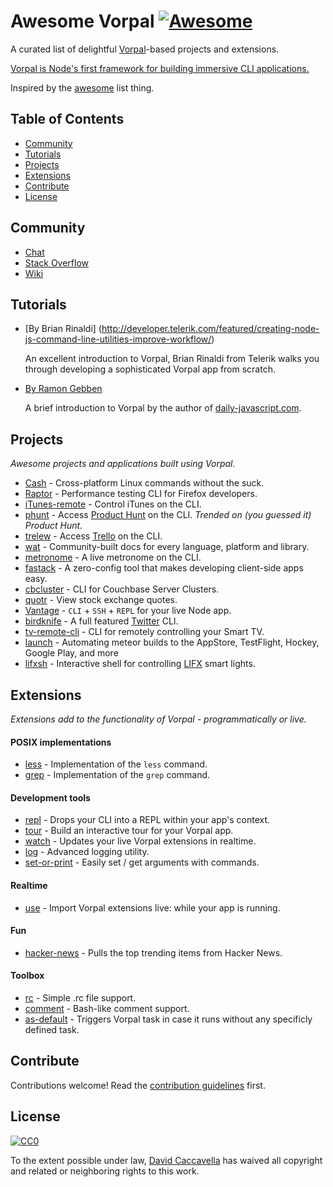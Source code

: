 # Awesome Vorpal [![Awesome](https://cdn.rawgit.com/sindresorhus/awesome/d7305f38d29fed78fa85652e3a63e154dd8e8829/media/badge.svg)](https://github.com/sindresorhus/awesome)

A curated list of delightful [Vorpal](https://github.com/dthree/vorpal)-based projects and extensions.

[Vorpal is Node's first framework for building immersive CLI applications.](https://github.com/dthree/vorpal)

Inspired by the [awesome](https://github.com/sindresorhus/awesome) list thing.

## Table of Contents

- [Community](#community)
- [Tutorials](#tutorials)
- [Projects](#projects)
- [Extensions](#extensions)
- [Contribute](#contribute)
- [License](#license)

## Community

- [Chat](https://gitter.im/dthree/vorpal)
- [Stack Overflow](http://stackoverflow.com/questions/tagged/vorpal.js)
- [Wiki](https://github.com/dthree/vorpal/wiki)

## Tutorials

- [By Brian Rinaldi] (http://developer.telerik.com/featured/creating-node-js-command-line-utilities-improve-workflow/)

  An excellent introduction to Vorpal, Brian Rinaldi from Telerik walks you through developing a sophisticated Vorpal app from scratch.

- [By Ramon Gebben](http://daily-javascript.com/articles/vorpal/)

  A brief introduction to Vorpal by the author of [daily-javascript.com](daily-javascript.com).

## Projects

*Awesome projects and applications built using Vorpal.*

- [Cash](https://github.com/dthree/cash) - Cross-platform Linux commands without the suck.
- [Raptor](https://developer.mozilla.org/en-US/Firefox_OS/Automated_testing/Raptor) - Performance testing CLI for Firefox developers.
- [iTunes-remote](https://github.com/mischah/itunes-remote/) - Control iTunes on the CLI.
- [phunt](https://github.com/Kristories/phunt) - Access [Product Hunt](https://www.producthunt.com/) on the CLI. *Trended on (you guessed it) Product Hunt.*
- [trelew](https://github.com/websitesfortrello/trelew) - Access [Trello](https://trello.com/) on the CLI.
- [wat](https://github.com/dthree/wat) - Community-built docs for every language, platform and library.
- [metronome](https://github.com/AljoschaMeyer/metronome-cli) - A live metronome on the CLI.
- [fastack](https://github.com/fastack/cli) - A zero-config tool that makes developing client-side apps easy.
- [cbcluster](https://www.npmjs.com/package/cbcluster) - CLI for Couchbase Server Clusters.
- [quotr](https://github.com/andrerpena/quotr) - View stock exchange quotes.
- [Vantage](https://github.com/dthree/vantage) - `CLI` + `SSH` + `REPL` for your live Node app.
- [birdknife](https://github.com/vanita5/birdknife) - A full featured [Twitter](https://twitter.com/) CLI.
- [tv-remote-cli](https://github.com/Glavin001/tv-remote-cli) - CLI for remotely controlling your Smart TV.
- [launch](https://github.com/NewSpring/meteor-launch) - Automating meteor builds to the AppStore, TestFlight, Hockey, Google Play, and more
- [lifxsh](https://github.com/ristomatti/lifxsh) - Interactive shell for controlling [LIFX](http://www.lifx.com) smart lights.

## Extensions

*Extensions add to the functionality of Vorpal - programmatically or live.*

#### POSIX implementations

- [less](https://github.com/vorpaljs/vorpal-less) - Implementation of the `less` command.
- [grep](https://github.com/vorpaljs/vorpal-grep) - Implementation of the `grep` command.

#### Development tools

- [repl](https://github.com/vorpaljs/vorpal-repl) - Drops your CLI into a REPL within your app's context.
- [tour](https://github.com/vorpaljs/vorpal-tour) - Build an interactive tour for your Vorpal app.
- [watch](https://github.com/vantagejs/vantage-watch) - Updates your live Vorpal extensions in realtime.
- [log](https://github.com/AljoschaMeyer/vorpal-log) - Advanced logging utility.
- [set-or-print](https://github.com/AljoschaMeyer/vorpal-setorprint) - Easily set / get arguments with commands.

#### Realtime

- [use](https://github.com/vorpaljs/vorpal-use) - Import Vorpal extensions live: while your app is running.

#### Fun

- [hacker-news](https://github.com/vorpaljs/vorpal-hacker-news) - Pulls the top trending items from Hacker News.

#### Toolbox
- [rc](https://github.com/subk/vorpal-rc) - Simple .rc file support.
- [comment](https://github.com/subk/vorpal-comment) - Bash-like comment support.
- [as-default](https://github.com/ialpert/vorpal-as-default) - Triggers Vorpal task in case it runs without any specificly defined task.

## Contribute

Contributions welcome! Read the [contribution guidelines](contributing.md) first.

## License

[![CC0](http://i.creativecommons.org/p/zero/1.0/88x31.png)](http://creativecommons.org/publicdomain/zero/1.0/)

To the extent possible under law, [David Caccavella](https://github.com/dthree) has waived all copyright and related or neighboring rights to this work.
